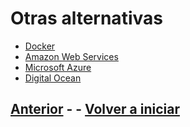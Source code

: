 # Otras alternativas

* [Docker](https://www.docker.com/)
* [Amazon Web Services](https://aws.amazon.com/es/)
* [Microsoft Azure](https://azure.microsoft.com/es-mx/)
* [Digital Ocean](https://www.digitalocean.com/)

## [Anterior](PAGE4.md) - - [Volver a iniciar](INDEX.md)
